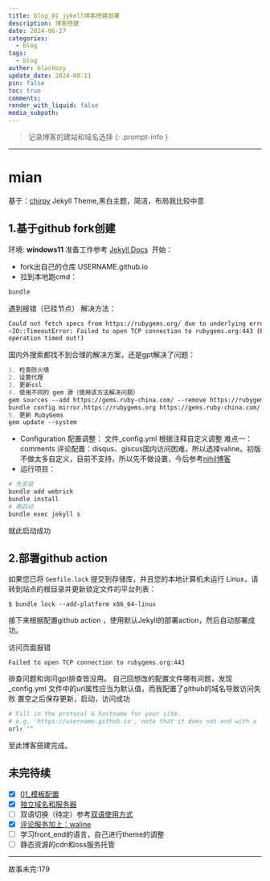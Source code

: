 ```yaml
---
title: blog_01_jykell博客搭建部署
description: 博客搭建
date: 2024-06-27
categories:
  - blog
tags:
  - blog
auther: blackbzy
update_date: 2024-08-11
pin: false
toc: true
comments: 
render_with_liquid: false
media_subpath: 
---
```


> 记录博客的建站和域名选择
{: .prompt-info }

---
# mian
基于：[chirpy](https://chirpy.cotes.page/) Jekyll Theme,黑白主题，简洁，布局我比较中意
## 1.基于github fork创建
环境: **windows11** 
准备工作参考 [Jekyll Docs](https://jekyllrb.com/docs/installation/) 
开始：
- fork出自己的仓库 USERNAME.github.io
- 拉到本地跑cmd：
```sh
bundle
```

遇到报错（已挂节点）
解决方法：
```sh
Could not fetch specs from https://rubygems.org/ due to underlying error
<IO::TimeoutError: Failed to open TCP connection to rubygems.org:443 (Blocking
operation timed out!) 
```
国内外搜索都找不到合理的解决方案，还是gpt解决了问题：
```markdown
1. 检查防火墙
2. 设置代理
3. 更新ssl
4. 使用不同的 gem 源（使用该方法解决问题）
gem sources --add https://gems.ruby-china.com/ --remove https://rubygems.org/
bundle config mirror.https://rubygems.org https://gems.ruby-china.com/
5. 更新 RubyGems
gem update --system
```
- Configuration 配置调整： 
文件_config.yml 根据注释自定义调整
难点一：
comments 评论配置：disqus、giscus国内访问困难，所以选择valine。初版不做太多自定义，目前不支持，所以先不做设置，今后参考[nihil博客](https://nihil.cc/)
- 运行项目：
```sh
# 先安装
bundle add webrick
bundle install
# 再启动
bundle exec jekyll s
```
就此启动成功

## 2.部署github action
如果您已将 `Gemfile.lock` 提交到存储库，并且您的本地计算机未运行 Linux，请转到站点的根目录并更新锁定文件的平台列表：

```
$ bundle lock --add-platform x86_64-linux
```

接下来根据配置github action ，使用默认Jekyll的部署action，然后自动部署成功。

访问页面报错
```
Failed to open TCP connection to rubygems.org:443
```
排查问题和询问gpt排查皆没用。
自己回想改的配置文件哪有问题，发现_config.yml 文件中的url属性应当为默认值，而我配置了github的域名导致访问失败
置空之后保存更新，启动，访问成功
```yml
# Fill in the protocol & hostname for your site.
# e.g. 'https://username.github.io', note that it does not end with a '/'.
url: ""
```

至此博客搭建完成。

## 未完待续
- [x] [01_模板配置](/posts/blog-template.md)
- [x] [独立域名和服务器](/posts/blogs-domian-and-site.md)
- [ ] 双语切换（待定）参考[双语使用方式](https://aursus.github.io/hexo-bilingual)
- [x] [评论服务加上：waline](/posts/add-comments.md)
- [ ] 学习front_end的语言，自己进行theme的调整
- [ ] 静态资源的cdn和oss服务托管

---
故事未完:179
